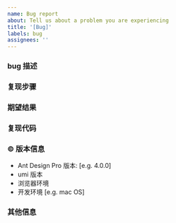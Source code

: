 ```yaml
---
name: Bug report
about: Tell us about a problem you are experiencing
title: '[Bug]'
labels: bug
assignees: ''
---
```


### bug 描述

<!--
详细地描述 bug，让大家都能理解
-->

### 复现步骤

<!--
清晰描述复现步骤，让别人也能看到问题
-->

### 期望结果

<!--
描述你原本期望看到的结果
-->

### 复现代码

<!--
提供可复现的代码，仓库，或线上示例，不提供示例代码仓库或代码片段可能会拒绝回复并直接关闭该会话
-->

### © 版本信息

- Ant Design Pro 版本: [e.g. 4.0.0]
- umi 版本
- 浏览器环境
- 开发环境 [e.g. mac OS]

### 其他信息

<!--
如截图等其他信息可以贴在这里
-->
